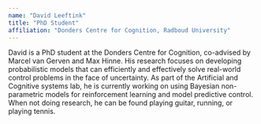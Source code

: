 ```yaml
---
name: "David Leeftink"
title: "PhD Student"
affiliation: "Donders Centre for Cognition, Radboud University"
---
```

David is a PhD student at the Donders Centre for Cognition, co-advised by Marcel van Gerven and Max Hinne. His research focuses on developing probabilistic models that can efficiently and effectively solve real-world control problems in the face of uncertainty. As part of the Artificial and Cognitive systems lab, he is currently working on using Bayesian non-parametric models for reinforcement learning and model predictive control. When not doing research, he can be found playing guitar, running, or playing tennis.